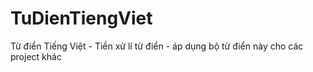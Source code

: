 # TuDienTiengViet
Từ điển Tiếng Việt - Tiền xử lí từ điển - áp dụng bộ từ điển này cho các project khác
